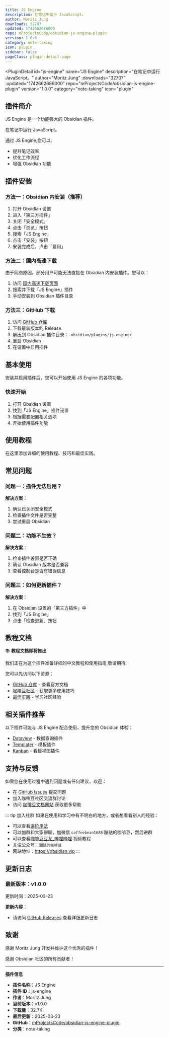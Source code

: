 ```yaml
---
title: JS Engine
description: 在笔记中运行 JavaScript。
author: Moritz Jung
downloads: 32707
updated: 1742662686000
repo: mProjectsCode/obsidian-js-engine-plugin
version: 1.0.0
category: note-taking
icon: plugin
sidebar: false
pageClass: plugin-detail-page
---
```


<PluginDetail
  id="js-engine"
  name="JS Engine"
  description="在笔记中运行 JavaScript。"
  author="Moritz Jung"
  :downloads="32707"
  :updated="1742662686000"
  repo="mProjectsCode/obsidian-js-engine-plugin"
  version="1.0.0"
  category="note-taking"
  icon="plugin"
>

<!-- AUTO_GENERATED_START -->
## 插件简介

JS Engine 是一个功能强大的 Obsidian 插件。

在笔记中运行 JavaScript。

通过 JS Engine,您可以:

- 提升笔记效率
- 优化工作流程
- 增强 Obsidian 功能

<!-- AUTO_GENERATED_END -->

<!-- AUTO_GENERATED_START -->
## 插件安装

### 方法一：Obsidian 内安装（推荐）

1. 打开 Obsidian 设置
2. 进入「第三方插件」
3. 关闭「安全模式」
4. 点击「浏览」按钮
5. 搜索「JS Engine」
6. 点击「安装」按钮
7. 安装完成后，点击「启用」

### 方法二：国内高速下载

由于网络原因，部分用户可能无法直接在 Obsidian 内安装插件。您可以：

1. 访问 [国内高速下载页面](/zh/documentation/obsidian-plugins-download.html)
2. 搜索并下载「JS Engine」插件
3. 手动安装到 Obsidian 插件目录

### 方法三：GitHub 下载

1. 访问 [GitHub 仓库](https://github.com/mProjectsCode/obsidian-js-engine-plugin)
2. 下载最新版本的 Release
3. 解压到 Obsidian 插件目录：`.obsidian/plugins/js-engine/`
4. 重启 Obsidian
5. 在设置中启用插件

## 基本使用

安装并启用插件后，您可以开始使用 JS Engine 的各项功能。

### 快速开始

1. 打开 Obsidian 设置
2. 找到「JS Engine」插件设置
3. 根据需要配置相关选项
4. 开始使用插件功能

<!-- AUTO_GENERATED_END -->

<!-- CUSTOM_CONTENT_START:tutorial -->
## 使用教程

在这里添加详细的使用教程、技巧和最佳实践。

<!-- CUSTOM_CONTENT_END:tutorial -->

<!-- SHARED_CONTENT_START -->
## 常见问题

### 问题一：插件无法启用？

**解决方案**：
1. 确认已关闭安全模式
2. 检查插件文件是否完整
3. 尝试重启 Obsidian

### 问题二：功能不生效？

**解决方案**：
1. 检查插件设置是否正确
2. 确认 Obsidian 版本是否兼容
3. 查看控制台是否有错误信息

### 问题三：如何更新插件？

**解决方案**：
1. 在 Obsidian 设置的「第三方插件」中
2. 找到「JS Engine」
3. 点击「检查更新」按钮

## 教程文档

📚 **教程文档即将推出**

我们正在为这个插件准备详细的中文教程和使用指南,敬请期待!

您可以先访问以下资源：
- [GitHub 仓库](https://github.com/mProjectsCode/obsidian-js-engine-plugin) - 查看官方文档
- [咖啡豆社区](/zh/bases/) - 获取更多使用技巧
- [最佳实践](/zh/best-practices/) - 学习社区经验

## 相关插件推荐

以下插件可能与 JS Engine 配合使用，提升您的 Obsidian 体验：

- [Dataview](/zh/plugins/dataview.html) - 数据查询插件
- [Templater](/zh/plugins/templater-obsidian.html) - 模板插件
- [Kanban](/zh/plugins/obsidian-kanban.html) - 看板视图插件

## 支持与反馈

如果您在使用过程中遇到问题或有任何建议，欢迎：

- 在 [GitHub Issues](https://github.com/mProjectsCode/obsidian-js-engine-plugin/issues) 提交问题
- 加入咖啡豆社区交流群讨论
- 访问 [咖啡豆文档网站](https://obsidian.vip) 获取更多帮助

::: tip 加入社群
如果在使用和学习中有不明白的地方，或者想看看别人的经验：
- 可以查看[进阶用法](/zh/advanced)
- 可以加群和大家聊聊，加微信 `coffeebean1688` 蹦跶的咖啡豆，然后进群
- 可以查看[咖啡豆豆龙_哔哩哔哩](https://space.bilibili.com/618777356) 视频教程
- 关注公众号：`蹦跶的咖啡豆`
- 网站地址：https://obsidian.vip
:::
<!-- SHARED_CONTENT_END -->

<!-- AUTO_GENERATED_START -->
## 更新日志

### 最新版本：v1.0.0

更新时间：2025-03-23

**更新内容**：
- 请访问 [GitHub Releases](https://github.com/mProjectsCode/obsidian-js-engine-plugin/releases) 查看详细更新日志

## 致谢

感谢 Moritz Jung 开发并维护这个优秀的插件！

感谢 Obsidian 社区的所有贡献者！

---

**插件信息**
- **插件名称**：JS Engine
- **插件 ID**：js-engine
- **作者**：Moritz Jung
- **当前版本**：v1.0.0
- **下载量**：32.7K
- **最后更新**：2025-03-23
- **GitHub**：[mProjectsCode/obsidian-js-engine-plugin](https://github.com/mProjectsCode/obsidian-js-engine-plugin)
- **分类**：note-taking
<!-- AUTO_GENERATED_END -->

</PluginDetail>

